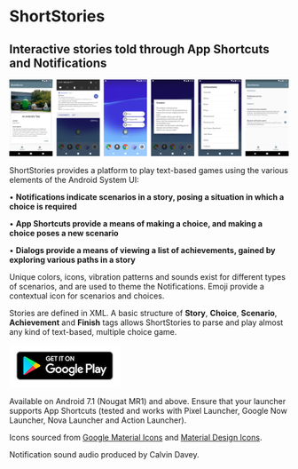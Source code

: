 # ShortStories

## Interactive stories told through App Shortcuts and Notifications

![Alt text](art/screenshots.png?raw=true "Screenshots")

ShortStories provides a platform to play text-based games using the various elements of the Android System UI:

• <b>Notifications indicate scenarios in a story, posing a situation in which a choice is required</b>

• <b>App Shortcuts provide a means of making a choice, and making a choice poses a new scenario</b>

• <b>Dialogs provide a means of viewing a list of achievements, gained by exploring various paths in a story</b>

Unique colors, icons, vibration patterns and sounds exist for different types of scenarios, and are used to theme the Notifications. Emoji provide a contextual icon for scenarios and choices.

Stories are defined in XML. A basic structure of <b>Story</b>, <b>Choice</b>, <b>Scenario</b>, <b>Achievement</b> and <b>Finish</b> tags allows ShortStories to parse and play almost any kind of text-based, multiple choice game.

[![App](art/google-play-badge.png?raw=true)](https://play.google.com/store/apps/details?id=com.nickrout.shortstories)

Available on Android 7.1 (Nougat MR1) and above. Ensure that your launcher supports App Shortcuts (tested and works with Pixel Launcher, Google Now Launcher, Nova Launcher and Action Launcher).

Icons sourced from <a href="https://material.io/icons">Google Material Icons</a> and <a href="https://materialdesignicons.com">Material Design Icons</a>.

Notification sound audio produced by Calvin Davey.
